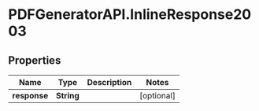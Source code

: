 # PDFGeneratorAPI.InlineResponse2003

## Properties

Name | Type | Description | Notes
------------ | ------------- | ------------- | -------------
**response** | **String** |  | [optional] 


